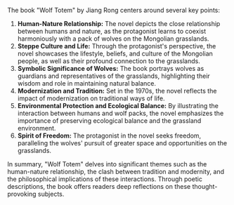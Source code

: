The book "Wolf Totem" by Jiang Rong centers around several key points:

1. **Human-Nature Relationship:** The novel depicts the close relationship between humans and nature, as the protagonist learns to coexist harmoniously with a pack of wolves on the Mongolian grasslands.
2. **Steppe Culture and Life:** Through the protagonist's perspective, the novel showcases the lifestyle, beliefs, and culture of the Mongolian people, as well as their profound connection to the grasslands.
3. **Symbolic Significance of Wolves:** The book portrays wolves as guardians and representatives of the grasslands, highlighting their wisdom and role in maintaining natural balance.
4. **Modernization and Tradition:** Set in the 1970s, the novel reflects the impact of modernization on traditional ways of life.
5. **Environmental Protection and Ecological Balance:** By illustrating the interaction between humans and wolf packs, the novel emphasizes the importance of preserving ecological balance and the grassland environment.
6. **Spirit of Freedom:** The protagonist in the novel seeks freedom, paralleling the wolves' pursuit of greater space and opportunities on the grasslands.


In summary, "Wolf Totem" delves into significant themes such as the human-nature relationship, the clash between tradition and modernity, and the philosophical implications of these interactions. Through poetic descriptions, the book offers readers deep reflections on these thought-provoking subjects.